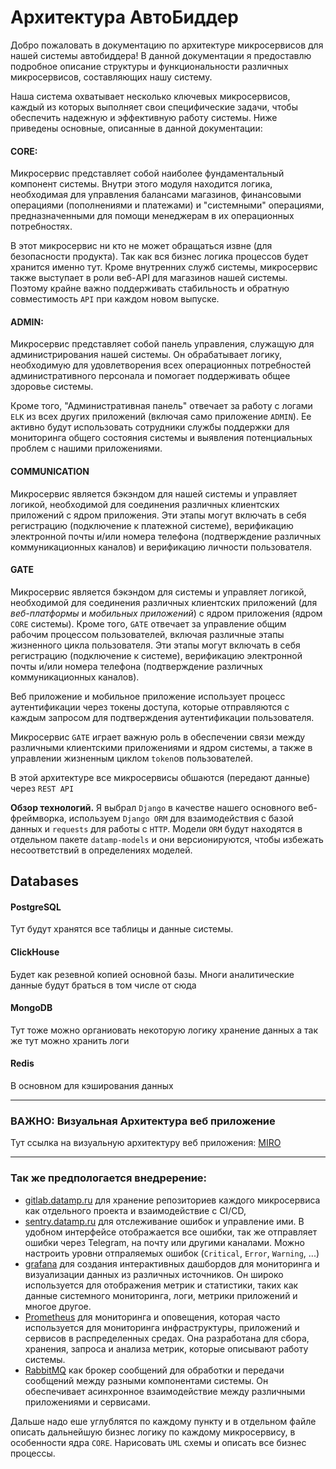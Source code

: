 # Архитектура АвтоБиддер

Добро пожаловать в документацию по архитектуре микросервисов для нашей системы автобиддера! В данной документации я предоставлю подробное описание структуры и функциональности различных микросервисов, составляющих нашу систему.

Наша система охватывает несколько ключевых микросервисов, каждый из которых выполняет свои специфические задачи, чтобы обеспечить надежную и эффективную работу системы. Ниже приведены основные, описанные в данной документации:
#### CORE:
  Микросервис представляет собой наиболее фундаментальный компонент системы. Внутри этого модуля находится логика, необходимая для управления балансами магазинов, финансовыми операциями (пополнениями и платежами) и "системными" операциями, предназначенными для помощи менеджерам в их операционных потребностях.

  В этот микросервис ни кто не может обращаться извне (для безопасности продукта). Так как вся бизнес логика процессов будет хранится именно тут. Кроме внутренних служб системы, микросервис также выступает в роли веб-API для магазинов нашей системы. Поэтому крайне важно поддерживать стабильность и обратную совместимость `API` при каждом новом выпуске.

#### ADMIN: 
  Микросервис представляет собой панель управления, служащую для администрирования нашей системы. Он обрабатывает логику, необходимую для удовлетворения всех операционных потребностей административного персонала и помогает поддерживать общее здоровье системы.

  Кроме того, "Административная панель" отвечает за работу с логами `ELK` из всех других приложений (включая само приложение `ADMIN`). Ее активно будут использовать сотрудники службы поддержки для мониторинга общего состояния системы и выявления потенциальных проблем с нашими приложениями.
  
#### COMMUNICATION
  Микросервис является бэкэндом для нашей системы и управляет логикой, необходимой для соединения различных клиентских приложений с ядром приложения. Эти этапы могут включать в себя регистрацию (подключение к платежной системе), верификацию электронной почты и/или номера телефона (подтверждение различных коммуникационных каналов) и верификацию личности пользователя.

#### GATE
  Микросервис является бэкэндом для системы и управляет логикой, необходимой для соединения различных клиентских приложений (для _веб-платформы_ и _мобильных приложений_) с ядром приложения (ядром `CORE` системы). Кроме того, `GATE` отвечает за управление общим рабочим процессом пользователей, включая различные этапы жизненного цикла пользователя. Эти этапы могут включать в себя регистрацию (подключение к системе), верификацию электронной почты и/или номера телефона (подтверждение различных коммуникационных каналов).

  Веб приложение и мобильное приложение использует процесс аутентификации через токены доступа, которые отправляются с каждым запросом для подтверждения аутентификации пользователя.

  Микросервис `GATE` играет важную роль в обеспечении связи между различными клиентскими приложениями и ядром системы, а также в управлении жизненным циклом `token`ов пользователей.

В этой архитектуре все микросервисы обшаются (передают данные) через `REST API`

**Обзор технологий.** Я выбрал `Django` в качестве нашего основного веб-фреймворка, используем `Django ORM` для взаимодействия с базой данных и `requests` для работы с `HTTP`. Модели `ORM` будут находятся в отдельном пакете `datamp-models` и они версионируются, чтобы избежать несоответствий в определениях моделей.

## Databases
#### PostgreSQL
Тут будут хранятся все таблицы и данные системы.
#### ClickHouse
Будет как резевной копией основной базы. Многи аналитические данные будут браться в том числе от сюда
#### MongoDB
Тут тоже можно органиовать некоторую логику хранение данных а так же тут можно хранить логи
#### Redis
В основном для кэширования данных

---

### ВАЖНО: Визуальная Архитектура веб приложение

Тут ссылка на визуальную архитектуру веб приложения: [MIRO](https://miro.com/welcomeonboard/OFRKQTdnS0JZTTJvSHQ3RUhpcTEycEdBMk94UVpIMGFEZE5PaHRVYUVwcjJsaWNMU2loYmNDOTFwM0hsQmpCVnwzMDc0NDU3MzU1MTA0NjA5MzI5fDI=?share_link_id=888767414667)

---

### Так же предпологается внедререние:
- [gitlab.datamp.ru](https://gitlab.com) для хранение репозиториев каждого микросервиса как отдельного проекта и взаимодействие с CI/CD,
- [sentry.datamp.ru](https://sentry.io) для отслеживание ошибок и управление ими. В удобном интерфейсе отображается все ошибки, так же отправляет ошибки через Telegram, на почту или другими каналами. Можно настроить уровни отпраляемых ошибок (`Critical`, `Error`, `Warning`, ...)
- [grafana](https://grafana.com) для создания интерактивных дашбордов для мониторинга и визуализации данных из различных источников. Он широко используется для отображения метрик и статистики, таких как данные системного мониторинга, логи, метрики приложений и многое другое.
- [Prometheus](https://prometheus.io) для мониторинга и оповещения, которая часто используется для мониторинга инфраструктуры, приложений и сервисов в распределенных средах. Она разработана для сбора, хранения, запроса и анализа метрик, которые описывают работу системы.
- [RabbitMQ](https://www.rabbitmq.com) как брокер сообщений для обработки и передачи сообщений между разными компонентами системы. Он обеспечивает асинхронное взаимодействие между различными приложениями и сервисами.

Дальше надо еше углублятся по каждому пункту и в отдельном файле описать дальнейшую бизнес логику по каждому микросервису, в особенности ядра `CORE`. Нарисовать `UML` схемы и описать все бизнес процессы.
